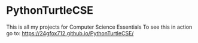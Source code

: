 # PythonTurtleCSE 
This is all my projects for Computer Science Essentials 
To see this in action go to: https://24gfox712.github.io/PythonTurtleCSE/

